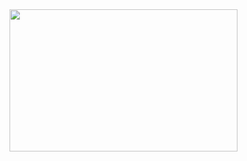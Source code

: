 <a href="https://mynickname.com/Atmosfera">
<img width="400" height="250" src="https://mynickname.com/img.php?id=1717163&sert=1">
</a>

